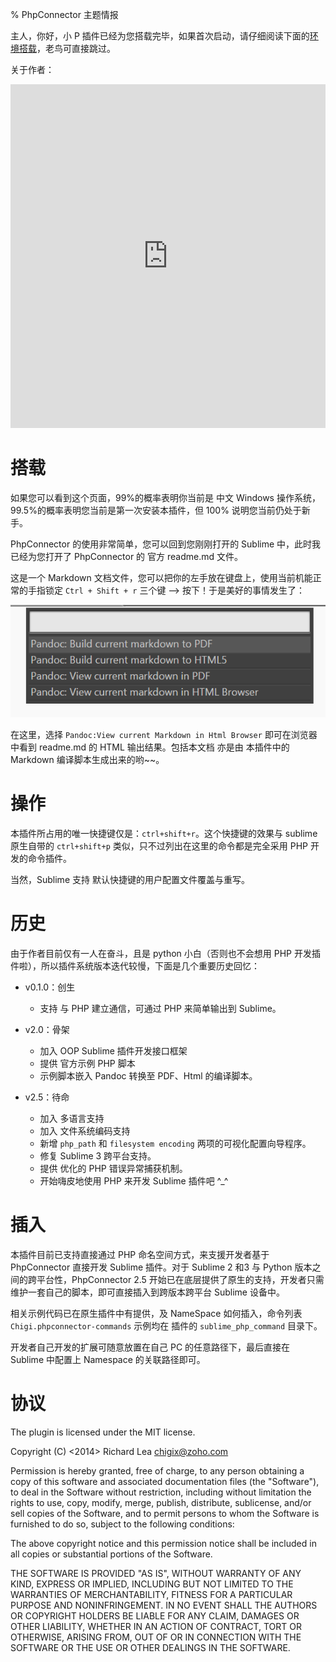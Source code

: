 % PhpConnector 主题情报

主人，你好，小 P 插件已经为您搭载完毕，如果首次启动，请仔细阅读下面的[环境搭载](#环境搭载)，老鸟可直接跳过。

关于作者：

<iframe width="100%" height="550" class="share_self"  frameborder="0" scrolling="no" src="http://widget.weibo.com/weiboshow/index.php?language=&width=0&height=550&fansRow=2&ptype=1&speed=50&skin=1&isTitle=1&noborder=1&isWeibo=1&isFans=0&uid=2913855812&verifier=5375064e&dpc=1"></iframe>

# 搭载

如果您可以看到这个页面，99%的概率表明你当前是 中文 Windows 操作系统，99.5%的概率表明您当前是第一次安装本插件，但 100% 说明您当前仍处于新手。

PhpConnector 的使用非常简单，您可以回到您刚刚打开的 Sublime 中，此时我已经为您打开了 PhpConnector 的 官方 readme.md 文件。

这是一个 Markdown 文档文件，您可以把你的左手放在键盘上，使用当前机能正常的手指锁定 `Ctrl + Shift + r` 三个键 --> 按下！于是美好的事情发生了：

![](./imgs/quick_list.png)

在这里，选择 `Pandoc:View current Markdown in Html Browser` 即可在浏览器中看到 readme.md 的 HTML 输出结果。包括本文档 亦是由 本插件中的 Markdown 编译脚本生成出来的哟~~。

# 操作

本插件所占用的唯一快捷键仅是：`ctrl+shift+r`。这个快捷键的效果与 sublime 原生自带的 `ctrl+shift+p` 类似，只不过列出在这里的命令都是完全采用 PHP 开发的命令插件。

当然，Sublime 支持 默认快捷键的用户配置文件覆盖与重写。

# 历史

由于作者目前仅有一人在奋斗，且是 python 小白（否则也不会想用 PHP 开发插件啦），所以插件系统版本迭代较慢，下面是几个重要历史回忆：

* v0.1.0：创生

	* 支持 与 PHP 建立通信，可通过 PHP 来简单输出到 Sublime。

* v2.0：骨架

	* 加入 OOP Sublime 插件开发接口框架
	* 提供 官方示例 PHP 脚本
	* 示例脚本嵌入 Pandoc 转换至 PDF、Html 的编译脚本。

* v2.5：待命

    * 加入 多语言支持
    * 加入 文件系统编码支持
    * 新增 `php_path` 和 `filesystem encoding` 两项的可视化配置向导程序。
    * 修复 Sublime 3 跨平台支持。
    * 提供 优化的 PHP 错误异常捕获机制。
    * 开始嗨皮地使用 PHP 来开发 Sublime 插件吧 ^_^

# 插入

本插件目前已支持直接通过 PHP 命名空间方式，来支援开发者基于 PhpConnector 直接开发 Sublime 插件。对于 Sublime 2 和3 与 Python 版本之间的跨平台性，PhpConnector 2.5 开始已在底层提供了原生的支持，开发者只需维护一套自己的脚本，即可直接插入到跨版本跨平台 Sublime 设备中。

相关示例代码已在原生插件中有提供，及 NameSpace 如何插入，命令列表 `Chigi.phpconnector-commands` 示例均在 插件的 `sublime_php_command` 目录下。

开发者自己开发的扩展可随意放置在自己 PC 的任意路径下，最后直接在 Sublime 中配置上 Namespace 的关联路径即可。

# 协议

The plugin is licensed under the MIT license.


Copyright (C) <2014> Richard Lea <chigix@zoho.com>

Permission is hereby granted, free of charge, to any person obtaining a copy of this software and associated documentation files (the "Software"), to deal in the Software without restriction, including without limitation the rights to use, copy, modify, merge, publish, distribute, sublicense, and/or sell copies of the Software, and to permit persons to whom the Software is furnished to do so, subject to the following conditions:

The above copyright notice and this permission notice shall be included in all copies or substantial portions of the Software.

THE SOFTWARE IS PROVIDED "AS IS", WITHOUT WARRANTY OF ANY KIND, EXPRESS OR IMPLIED, INCLUDING BUT NOT LIMITED TO THE WARRANTIES OF MERCHANTABILITY, FITNESS FOR A PARTICULAR PURPOSE AND NONINFRINGEMENT. IN NO EVENT SHALL THE AUTHORS OR COPYRIGHT HOLDERS BE LIABLE FOR ANY CLAIM, DAMAGES OR OTHER LIABILITY, WHETHER IN AN ACTION OF CONTRACT, TORT OR OTHERWISE, ARISING FROM, OUT OF OR IN CONNECTION WITH THE SOFTWARE OR THE USE OR OTHER DEALINGS IN THE SOFTWARE.
